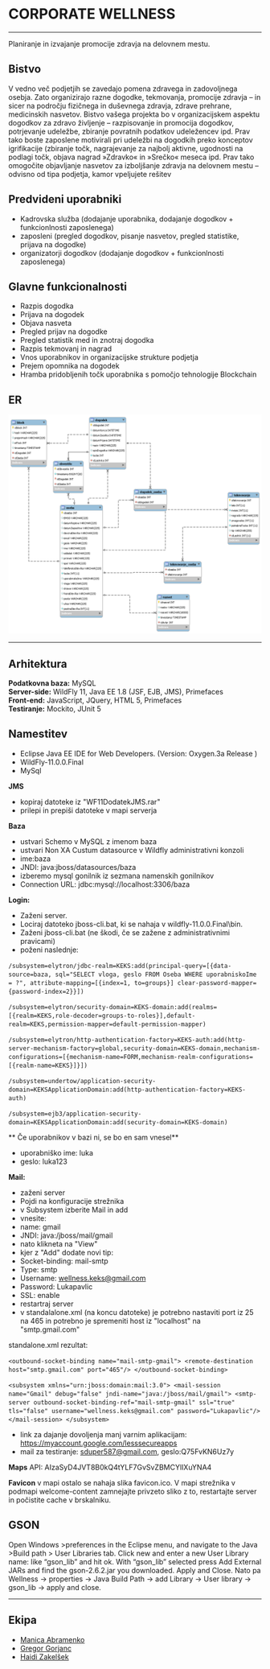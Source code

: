 # CORPORATE WELLNESS
***
Planiranje in izvajanje promocije zdravja na delovnem mestu.


## Bistvo

V vedno več podjetjih se zavedajo pomena zdravega in zadovoljnega osebja. Zato organizirajo razne dogodke, tekmovanja, promocije zdravja – in sicer na področju fizičnega in duševnega zdravja, zdrave prehrane, medicinskih nasvetov.
Bistvo vašega projekta bo v organizacijskem aspektu dogodkov za zdravo življenje –
razpisovanje in promocija dogodkov, potrjevanje udeležbe, zbiranje povratnih podatkov
udeležencev ipd. Prav tako boste zaposlene motivirali pri udeležbi na dogodkih preko
konceptov igrifikacije (zbiranje točk, nagrajevanje za najbolj aktivne, ugodnosti na podlagi
točk, objava nagrad »Zdravko« in »Srečko« meseca ipd.
Prav tako omogočite objavljanje nasvetov za izboljšanje zdravja na delovnem mestu –
odvisno od tipa podjetja, kamor vpeljujete rešitev

## Predvideni uporabniki

* Kadrovska služba (dodajanje uporabnika, dodajanje dogodkov + funkcionlnosti zaposlenega) 
* zaposleni (pregled dogodkov, pisanje nasvetov, pregled statistike, prijava na dogodke) 
* organizatorji dogodkov (dodajanje dogodkov + funkcionlnosti zaposlenega)

## Glavne funkcionalnosti
* Razpis dogodka
* Prijava na dogodek
* Objava nasveta
* Pregled prijav na dogodke
* Pregled statistik med in znotraj dogodka
* Razpis tekmovanj in nagrad
* Vnos uporabnikov in organizacijske strukture podjetja
* Prejem opomnika na dogodek
* Hramba pridobljenih točk uporabnika s pomočjo tehnologije Blockchain

## ER 
![](https://raw.githubusercontent.com/Haidi11/Wellness/master/ostalo/erKoncni.png)

***
## Arhitektura
**Podatkovna baza:** 
MySQL <br />
**Server-side:**
WildFly 11,
Java EE 1.8 (JSF, EJB, JMS), 
Primefaces<br />
**Front-end:** JavaScript, JQuery, HTML 5, Primefaces <br />
**Testiranje:** Mockito, JUnit 5

## Namestitev
* Eclipse Java EE IDE for Web Developers.
(Version: Oxygen.3a Release )
* WildFly-11.0.0.Final
* MySql 

**JMS**
* kopiraj datoteke iz "WF11DodatekJMS.rar"
* prilepi in prepiši datoteke v mapi serverja


**Baza**
* ustvari Schemo v MySQL z imenom baza
* ustvari Non XA Custum datasource v Wildfly administrativni konzoli
* ime:baza
* JNDI: java:jboss/datasources/baza
* izberemo mysql gonilnik iz sezmana namenskih gonilnikov
* Connection URL: jdbc:mysql://localhost:3306/baza

**Login:**
* Zaženi server.
* Lociraj datoteko jboss-cli.bat, ki se nahaja v wildfly-11.0.0.Final\bin.
* Zaženi jboss-cli.bat (ne škodi, če se zažene z administrativnimi pravicami)
* poženi naslednje:

`/subsystem=elytron/jdbc-realm=KEKS:add(principal-query=[{data-source=baza, sql="SELECT vloga, geslo FROM Oseba WHERE uporabniskoIme = ?", attribute-mapping=[{index=1, to=groups}] clear-password-mapper={password-index=2}}])`

`/subsystem=elytron/security-domain=KEKS-domain:add(realms=[{realm=KEKS,role-decoder=groups-to-roles}],default-realm=KEKS,permission-mapper=default-permission-mapper)`

`/subsystem=elytron/http-authentication-factory=KEKS-auth:add(http-server-mechanism-factory=global,security-domain=KEKS-domain,mechanism-configurations=[{mechanism-name=FORM,mechanism-realm-configurations=[{realm-name=KEKS}]}])`

`/subsystem=undertow/application-security-domain=KEKSApplicationDomain:add(http-authentication-factory=KEKS-auth)`

`/subsystem=ejb3/application-security-domain=KEKSApplicationDomain:add(security-domain=KEKS-domain)`

** Če uporabnikov v bazi ni, se bo en sam vnesel**

* uporabniško ime: luka
* geslo: luka123




**Mail:**
* zaženi server
* Pojdi na konfiguracije strežnika 
* v Subsystem izberite Mail in add
* vnesite: 
* name: gmail 
* JNDI: java:/jboss/mail/gmail
* nato klikneta na "View"
* kjer z "Add" dodate novi tip:
* Socket-binding: mail-smtp 
* Type: smtp  
* Username: wellness.keks@gmail.com
* Password: Lukapavlic
* SSL: enable
* restartraj server
* v standalalone.xml (na koncu datoteke) je potrebno nastaviti port iz 25 na 465 in potrebno je spremeniti host iz "localhost" na "smtp.gmail.com"

standalone.xml rezultat:

`<outbound-socket-binding name="mail-smtp-gmail">
            <remote-destination host="smtp.gmail.com" port="465"/>
  </outbound-socket-binding>`
  
  `<subsystem xmlns="urn:jboss:domain:mail:3.0">
            <mail-session name="Gmail" debug="false" jndi-name="java:/jboss/mail/gmail">
                <smtp-server outbound-socket-binding-ref="mail-smtp-gmail" ssl="true" tls="false" username="wellness.keks@gmail.com" password="Lukapavlic"/>
            </mail-session>
   </subsystem>`
  
* link za dajanje dovoljenja manj varnim aplikacijam: https://myaccount.google.com/lesssecureapps     
* mail za testiranje: sduper587@gmail.com, geslo:Q75FvKN6Uz7y

**Maps**
API: AIzaSyD4JVT8B0kQ4tYLF7GvSvZBMCYlIXuYNA4

**Favicon**
v mapi ostalo se nahaja slika favicon.ico. V mapi strežnika v podmapi welcome-content zamnejajte privzeto sliko z to, restartajte server
in počistite cache v brskalniku.  

## GSON
Open Windows >preferences in the Eclipse menu, and navigate to the Java >Build path > User Libraries tab. Click new and enter a new User Library name: like “gson_lib” and hit ok. With “gson_lib” selected press Add External JARs and find the gson-2.6.2.jar you downloaded. Apply and Close. Nato pa Wellness -> properties -> Java Build Path -> add Library -> User library
-> gson_lib -> apply and close.
***
## Ekipa
* [Manica Abramenko](https://github.com/ManicaA)
* [Gregor Gorjanc](https://github.com/gregorjanc)
* [Haidi Zakelšek](https://github.com/Haidi11)


